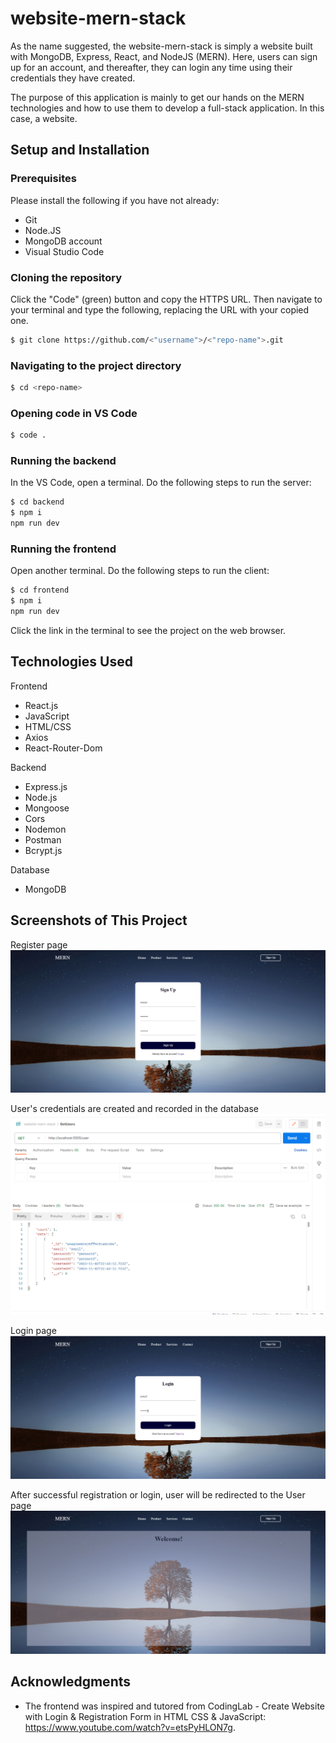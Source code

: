 # website-mern-stack

As the name suggested, the website-mern-stack is simply a website built with MongoDB, Express, React, and NodeJS (MERN). Here, users can sign up for an account, and thereafter, they can login any time using their credentials they have created.

The purpose of this application is mainly to get our hands on the MERN technologies and how to use them to develop a full-stack application. In this case, a website.

## Setup and Installation

### Prerequisites

Please install the following if you have not already:

* Git
* Node.JS
* MongoDB account
* Visual Studio Code

### Cloning the repository

Click the "Code" (green) button and copy the HTTPS URL. Then navigate to your terminal and type the following, replacing the URL with your copied one.

```sh
$ git clone https://github.com/<"username">/<"repo-name">.git
```

### Navigating to the project directory

```sh
$ cd <repo-name>
```

### Opening code in VS Code

```sh
$ code .
```

### Running the backend
In the VS Code, open a terminal. Do the following steps to run the server:

```sh
$ cd backend
$ npm i
npm run dev
```

### Running the frontend
Open another terminal. Do the following steps to run the client:

```sh
$ cd frontend
$ npm i
npm run dev
```

Click the link in the terminal to see the project on the web browser.

## Technologies Used

Frontend
* React.js
* JavaScript
* HTML/CSS
* Axios
* React-Router-Dom

Backend
* Express.js
* Node.js
* Mongoose
* Cors
* Nodemon
* Postman
* Bcrypt.js

Database
* MongoDB

## Screenshots of This Project

Register page
![Register page](./Signup.png)

User's credentials are created and recorded in the database
![Postman](./UserData.png)

Login page
![Login page](./Login.png)

After successful registration or login, user will be redirected to the User page
![User page](./UserPage.png)

## Acknowledgments

* The frontend was inspired and tutored from CodingLab - Create Website with Login & Registration Form in HTML CSS & JavaScript: https://www.youtube.com/watch?v=etsPyHLON7g.

